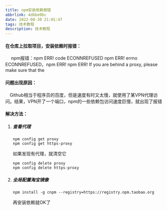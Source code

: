 ```yaml
---
title: npm安装依赖报错
abbrlink: 4dbbe0bc
date: 2022-08-30 21:01:47
tags: 技术教程
description: 技术教程
---
```

#### 在仓库上拉取项目，安装依赖时报错：

&emsp; npm报错：npm ERR! code ECONNREFUSED npm ERR! errno ECONNREFUSED，npm ERR! npm ERR! If you are behind a proxy, please make sure that the

#### 问题出现原因：

&emsp;Github相当于程序员的百度，但是速度有时又太慢，就使用了某VPN代理访问。结果，VPN开了一个端口，npm的一些依赖包访问速度巨慢，就出现了报错

#### 解决方法：

1. ##### 查看代理

   ```
   npm config get proxy
   npm config get https-proxy
   ```

   如果发现有代理，就清空它

    ```
	npm config delete proxy
	npm config delete https-proxy
    ```



2. ##### 全局配置淘宝镜像

   ```
   npm install -g cnpm --registry=https://registry.npm.taobao.org 
   ```

   再安装依赖就OK了

